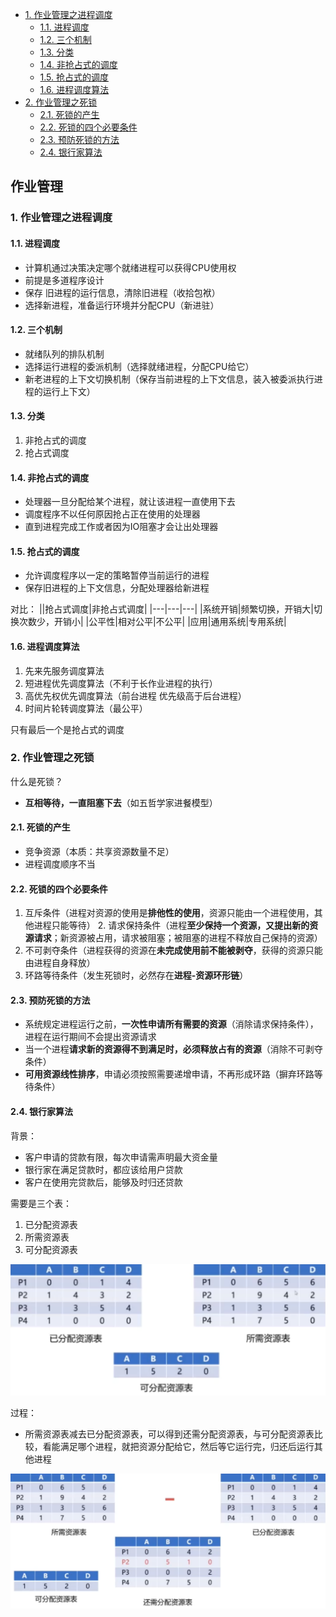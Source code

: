 - [1. 作业管理之进程调度](#1-作业管理之进程调度)
  - [1.1. 进程调度](#11-进程调度)
  - [1.2. 三个机制](#12-三个机制)
  - [1.3. 分类](#13-分类)
  - [1.4. 非抢占式的调度](#14-非抢占式的调度)
  - [1.5. 抢占式的调度](#15-抢占式的调度)
  - [1.6. 进程调度算法](#16-进程调度算法)
- [2. 作业管理之死锁](#2-作业管理之死锁)
  - [2.1. 死锁的产生](#21-死锁的产生)
  - [2.2. 死锁的四个必要条件](#22-死锁的四个必要条件)
  - [2.3. 预防死锁的方法](#23-预防死锁的方法)
  - [2.4. 银行家算法](#24-银行家算法)


## 作业管理 <!-- omit in toc -->
### 1. 作业管理之进程调度

#### 1.1. 进程调度

- 计算机通过决策决定哪个就绪进程可以获得CPU使用权
- 前提是多道程序设计
- 保存 旧进程的运行信息，清除旧进程（收拾包袱）
- 选择新进程，准备运行环境并分配CPU（新进驻）

#### 1.2. 三个机制

- 就绪队列的排队机制
- 选择运行进程的委派机制（选择就绪进程，分配CPU给它）
- 新老进程的上下文切换机制（保存当前进程的上下文信息，装入被委派执行进程的运行上下文）

#### 1.3. 分类

1. 非抢占式的调度
2. 抢占式调度


#### 1.4. 非抢占式的调度

- 处理器一旦分配给某个进程，就让该进程一直使用下去
- 调度程序不以任何原因抢占正在使用的处理器
- 直到进程完成工作或者因为IO阻塞才会让出处理器

#### 1.5. 抢占式的调度

- 允许调度程序以一定的策略暂停当前运行的进程
- 保存旧进程的上下文信息，分配处理器给新进程

对比：
||抢占式调度|非抢占式调度|
|---|---|---|
|系统开销|频繁切换，开销大|切换次数少，开销小|
|公平性|相对公平|不公平|
|应用|通用系统|专用系统|


#### 1.6. 进程调度算法

1. 先来先服务调度算法
2. 短进程优先调度算法（不利于长作业进程的执行）
3. 高优先权优先调度算法（前台进程 优先级高于后台进程）
4. 时间片轮转调度算法（最公平）

只有最后一个是抢占式的调度


### 2. 作业管理之死锁

什么是死锁？
- **互相等待，一直阻塞下去**（如五哲学家进餐模型）


#### 2.1. 死锁的产生

- 竞争资源（本质：共享资源数量不足）
- 进程调度顺序不当

#### 2.2. 死锁的四个必要条件

1. 互斥条件（进程对资源的使用是**排他性的使用**，资源只能由一个进程使用，其他进程只能等待）
   2. 请求保持条件（进程**至少保持一个资源，又提出新的资源请求**；新资源被占用，请求被阻塞；被阻塞的进程不释放自己保持的资源）
3. 不可剥夺条件（进程获得的资源在**未完成使用前不能被剥夺**，获得的资源只能由进程自身释放）
4. 环路等待条件（发生死锁时，必然存在**进程-资源环形链**）


#### 2.3. 预防死锁的方法

- 系统规定进程运行之前，**一次性申请所有需要的资源**（消除请求保持条件），进程在运行期间不会提出资源请求
- 当一个进程**请求新的资源得不到满足时，必须释放占有的资源**（消除不可剥夺条件）
- **可用资源线性排序**，申请必须按照需要递增申请，不再形成环路（摒弃环路等待条件）

#### 2.4. 银行家算法

背景：

- 客户申请的贷款有限，每次申请需声明最大资金量
- 银行家在满足贷款时，都应该给用户贷款
- 客户在使用完贷款后，能够及时归还贷款

需要是三个表：
1. 已分配资源表
2. 所需资源表
3. 可分配资源表



![银行家算法](../../imgs/job_management_banker.png)

过程：
- 所需资源表减去已分配资源表，可以得到还需分配资源表，与可分配资源表比较，看能满足哪个进程，就把资源分配给它，然后等它运行完，归还后运行其他进程

![银行家算法](../../imgs/job_management_banker2.png)